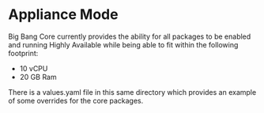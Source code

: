 # Appliance Mode

Big Bang Core currently provides the ability for all packages to be enabled and running Highly Available while being able to fit within the following footprint:
* 10 vCPU
* 20 GB Ram

There is a values.yaml file in this same directory which provides an example of some overrides for the core packages.
